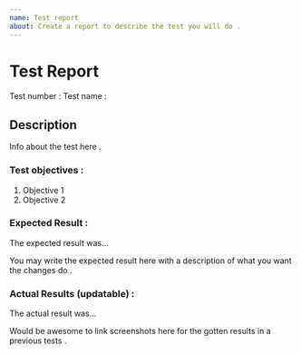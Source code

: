 ```yaml
---
name: Test report
about: Create a report to describe the test you will do .
---
```


<!-- Please search existing issues to avoid creating duplicates. -->

# Test Report

Test number :
Test name :

## Description

Info about the test here .

### Test objectives :

1. Objective 1
2. Objective 2

### Expected Result :

The expected result was...

You may write the expected result here with a description of what you want the changes do .

### Actual Results (updatable) :

The actual result was...

Would be awesome to link screenshots here for the gotten results in a previous tests .
